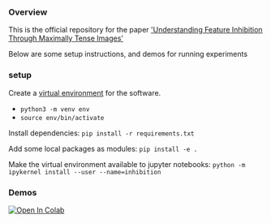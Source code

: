 ### Overview

This is the official repository for the paper ['Understanding Feature Inhibition Through Maximally Tense Images'](https://chrishamblin.xyz/science/tense_images.pdf)

Below are some setup instructions, and demos for running experiments 

### setup

Create a [virtual environment](https://realpython.com/python-virtual-environments-a-primer/) for the software.
* `python3 -m venv env`
* `source env/bin/activate`

Install dependencies: `pip install -r requirements.txt`

Add some local packages as modules: `pip install -e .`

Make the virtual environment available to jupyter notebooks:  `python -m ipykernel install --user --name=inhibition` 



### Demos
[![Open In Colab](https://colab.research.google.com/assets/colab-badge.svg)](
https://colab.research.google.com/github/chrishamblin7/feature_inhibition/blob/main/feature_inhibition_demos.ipynb)


